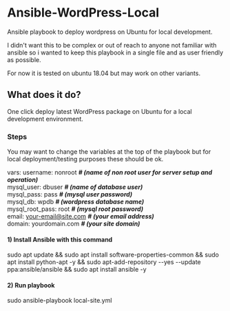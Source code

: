 # Ansible-WordPress-Local
Ansible playbook to deploy wordpress on Ubuntu for local development.

I didn't want this to be complex or out of reach to anyone not familiar with ansible so i wanted to keep this playbook in a single file and as user friendly as possible.

For now it is tested on ubuntu 18.04 but may work on other variants.

## What does it do?
One click deploy latest WordPress package on Ubuntu for a local development environment.

### Steps
You may want to change the variables at the top of the playbook but for local deployment/testing purposes these should be ok.

vars: username: nonroot ***# (name of non root user for server setup and operation)***  
mysql_user: dbuser ***# (name of database user)***  
mysql_pass: pass ***# (mysql user password)***  
mysql_db: wpdb ***# (wordpress database name)***  
mysql_root_pass: root ***# (mysql root password)***  
email: your-email@site.com ***# (your email address)***  
domain: yourdomain.com ***# (your site domain)***  

#### 1) Install Ansible with this command
sudo apt update && sudo apt install software-properties-common && sudo apt install python-apt -y && sudo apt-add-repository --yes --update ppa:ansible/ansible && sudo apt install ansible -y

#### 2) Run playbook
sudo ansible-playbook local-site.yml

